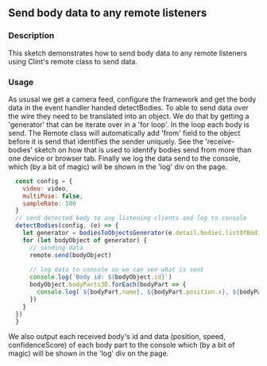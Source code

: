 ## Send body data to any remote listeners 

### Description
This sketch demonstrates how to send body data to any remote listeners using Clint's remote class to send data.

### Usage 
As ususal we get a camera feed, configure the framework and get the body data in the event handler handed detectBodies. To able to send data over the wire they need to be translated into an object. We do that by getting a 'generator' that can be iterate over in a 'for loop'. In the loop each body is send. The Remote class will automatically add 'from' field to the object before it is send that identifies the sender uniquely. See the 'receive-bodies' sketch on how that is used to identify bodies send from more than one device or browser tab. Finally we log the data send to the console, which (by a bit of magic) will be shown in the 'log' div on the page. 

~~~javascript
  const config = {
    video: video,
    multiPose: false,
    sampleRate: 100
  }
  // send detected body to any listening clients and log to console
  detectBodies(config, (e) => {
    let generator = bodiesToObjectsGenerator(e.detail.bodies.listOfBodies)
    for (let bodyObject of generator) {
      // sending data
      remote.send(bodyObject)
   
      // log data to console so we can see what is sent
      console.log(`Body id: ${bodyObject.id}`)
      bodyObject.bodyParts3D.forEach(bodyPart => {
        console.log(`${bodyPart.name}, ${bodyPart.position.x}, ${bodyPart.position.y}, ${bodyPart.speed.absoluteSpeed}, ${bodyPart.confidenceScore}`)
      })
    }
  })
  }
~~~

We also output each received body's id and data (position, speed, confidenceScore) of each body part to the console which (by a bit of magic) will be shown in the 'log' div on the page. 

